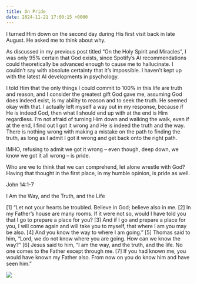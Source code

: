 ```yaml
---
title: On Pride
date: 2024-11-21 17:00:15 +0000
---
```


I turned Him down on the second day during His first visit back in late August. He asked me to think about why.

As discussed in my previous post titled “On the Holy Spirit and Miracles”, I was only 95% certain that God exists, since Spotify’s AI recommendations could theoretically be advanced enough to cause me to hallucinate. I couldn’t say with absolute certainty that it’s impossible. I haven’t kept up with the latest AI developments in psychology.

I told Him that the only things I could commit to 100% in this life are truth and reason, and I consider the greatest gift God gave me, assuming God does indeed exist, is my ability to reason and to seek the truth. He seemed okay with that. I actually left myself a way out in my response, because if He is indeed God, then what I should end up with at the end is Him regardless. I’m not afraid of turning Him down and walking the walk, even if at the end, I find out I got it wrong and He is indeed the truth and the way. There is nothing wrong with making a mistake on the path to finding the truth, as long as I admit I got it wrong and get back onto the right path.

IMHO, refusing to admit we got it wrong – even though, deep down, we know we got it all wrong – is pride.

Who are we to think that we can comprehend, let alone wrestle with God? Having that thought in the first place, in my humble opinion, is pride as well.

John 14:1-7

I Am the Way, and the Truth, and the Life

[1] “Let not your hearts be troubled. Believe in God; believe also in me. [2] In my Father’s house are many rooms. If it were not so, would I have told you that I go to prepare a place for you? [3] And if I go and prepare a place for you, I will come again and will take you to myself, that where I am you may be also. [4] And you know the way to where I am going.” [5] Thomas said to him, “Lord, we do not know where you are going. How can we know the way?” [6] Jesus said to him, “I am the way, and the truth, and the life. No one comes to the Father except through me. [7] If you had known me, you would have known my Father also. From now on you do know him and have seen him.”

![](/d15b2d9925fb70e0628ee8749b878326.jpeg)